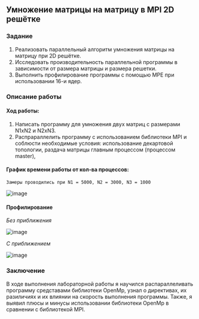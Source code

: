 ## Умножение матрицы на матрицу в MPI 2D решётке

### Задание

1. Реализовать параллельный алгоритм умножения матрицы на матрицу при 2D решётке.
2. Исследовать производительность параллельной программы в зависимости от размера матрицы и размера решетки.
3. Выполнить профилирование программы с помощью MPE при использовании 16-и ядер.

### Описание работы

#### Ход работы:
1.  Написать программу для умножения двух матриц с размерами N1xN2 и N2xN3.
2.  Распрараллелить программу с использованием библиотеки MPI и соблюсти необходимые условия: использование декартовой топологии, раздача матрицы главным процессом (процессом master),

#### График времени работы от кол-ва процессов:

` Замеры проводились при N1 = 5000, N2 = 3000, N3 = 1000 `

![image](https://user-images.githubusercontent.com/44488666/120066527-28b2b480-c0a1-11eb-8674-9182d563b199.png)

#### Профилирование

*Без приближения*

![image](https://user-images.githubusercontent.com/44488666/120066616-80512000-c0a1-11eb-91f3-ea8ca45216a7.png)

*С приближением*

![image](https://user-images.githubusercontent.com/44488666/120067191-83014480-c0a4-11eb-8408-d26b64d9bf6b.png)
### Заключение

В ходе выполнения лабораторной работы я научился распараллеливать программу средставами библиотеки OpenMp, узнал о директивах, их разиличиях и их влиянии на скорость выполнения программы. Также, я выявил плюсы и минусы использовании библиотеки OpenMp в сравнении с библиотекой MPI.

